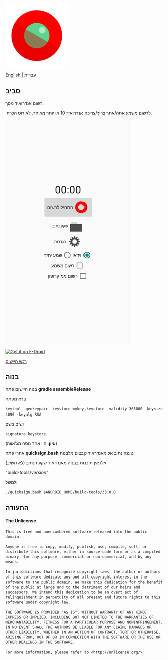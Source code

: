 <img src="icons_vector/app_icon.svg" alt="DroidRec תמונה" width="200"/>

[English](README.md) | עברית

## סביב
רשום אנדרואיד מסך.

לרשום משמע אתה/אתך צריך/צריכה אנדרואיד 10 או יותר מאוחר. לא רוט הכרחי.

<img src="metadata/iw/images/phoneScreenshots/1.jpg" alt="DroidRec צילם" width="400"/>

[<img src="https://fdroid.gitlab.io/artwork/badge/get-it-on.png"
     alt="Get it on F-Droid"
     height="80">](https://f-droid.org/packages/com.yakovlevegor.DroidRec/)

[רכש היישום](https://github.com/yakovlevegor/DroidRec/releases)

## בנוה
בנוה היישום פתח **gradle assembleRelease**

ברא מפתח

`keytool -genkeypair -keystore mykey.keystore -validity 365000 -keysize 4096 -keyalg RSA`

ושים בשם

`signature.keystore`.

(**עיון**: היי אחד נוסח מג'אווה)

אחרי פתח **quicksign.bash** וטענה נתיב אל מאנדראיד קבצים מלבנות

(*לא חשוב*) אלו אין תוכנות בבנוה מאנדראיד שקע הנתיב

"build-tools/*version*"

למשל:

`./quicksign.bash $ANDROID_HOME/build-tools/33.0.0`

## התעודה

#### The Unlicense
```
This is free and unencumbered software released into the public domain.

Anyone is free to copy, modify, publish, use, compile, sell, or
distribute this software, either in source code form or as a compiled
binary, for any purpose, commercial or non-commercial, and by any
means.

In jurisdictions that recognize copyright laws, the author or authors
of this software dedicate any and all copyright interest in the
software to the public domain. We make this dedication for the benefit
of the public at large and to the detriment of our heirs and
successors. We intend this dedication to be an overt act of
relinquishment in perpetuity of all present and future rights to this
software under copyright law.

THE SOFTWARE IS PROVIDED "AS IS", WITHOUT WARRANTY OF ANY KIND,
EXPRESS OR IMPLIED, INCLUDING BUT NOT LIMITED TO THE WARRANTIES OF
MERCHANTABILITY, FITNESS FOR A PARTICULAR PURPOSE AND NONINFRINGEMENT.
IN NO EVENT SHALL THE AUTHORS BE LIABLE FOR ANY CLAIM, DAMAGES OR
OTHER LIABILITY, WHETHER IN AN ACTION OF CONTRACT, TORT OR OTHERWISE,
ARISING FROM, OUT OF OR IN CONNECTION WITH THE SOFTWARE OR THE USE OR
OTHER DEALINGS IN THE SOFTWARE.

For more information, please refer to <http://unlicense.org/>
```
